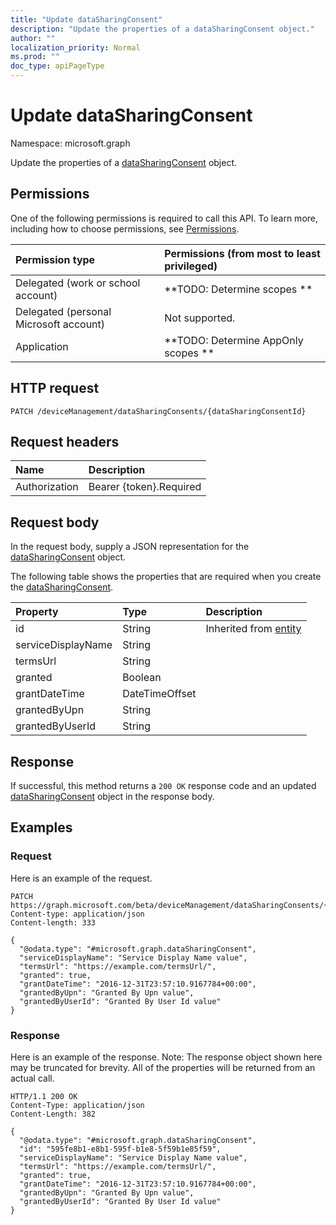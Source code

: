 ```yaml
---
title: "Update dataSharingConsent"
description: "Update the properties of a dataSharingConsent object."
author: ""
localization_priority: Normal
ms.prod: ""
doc_type: apiPageType
---
```


# Update dataSharingConsent

Namespace: microsoft.graph

Update the properties of a [dataSharingConsent](../resources/datasharingconsent.md) object.

## Permissions
One of the following permissions is required to call this API. To learn more, including how to choose permissions, see [Permissions](/concepts/permissions-reference.md).

|Permission type|Permissions (from most to least privileged)|
|:---|:---|
|Delegated (work or school account)|**TODO: Determine scopes **|
|Delegated (personal Microsoft account)|Not supported.|
|Application|**TODO: Determine AppOnly scopes **|

## HTTP request
<!-- {
  "blockType": "ignored"
}
-->
``` http
PATCH /deviceManagement/dataSharingConsents/{dataSharingConsentId}
```

## Request headers
|Name|Description|
|:---|:---|
|Authorization|Bearer {token}.Required|

## Request body
In the request body, supply a JSON representation for the [dataSharingConsent](../resources/datasharingconsent.md) object.

The following table shows the properties that are required when you create the [dataSharingConsent](../resources/datasharingconsent.md).

|Property|Type|Description|
|:---|:---|:---|
|id|String| Inherited from [entity](../resources/entity.md)|
|serviceDisplayName|String||
|termsUrl|String||
|granted|Boolean||
|grantDateTime|DateTimeOffset||
|grantedByUpn|String||
|grantedByUserId|String||



## Response
If successful, this method returns a `200 OK` response code and an updated [dataSharingConsent](../resources/datasharingconsent.md) object in the response body.

## Examples

### Request
Here is an example of the request.
<!-- {
  "blockType": "request",
  "name": "update_datasharingconsent"
}
-->
``` http
PATCH https://graph.microsoft.com/beta/deviceManagement/dataSharingConsents/{dataSharingConsentId}
Content-type: application/json
Content-length: 333

{
  "@odata.type": "#microsoft.graph.dataSharingConsent",
  "serviceDisplayName": "Service Display Name value",
  "termsUrl": "https://example.com/termsUrl/",
  "granted": true,
  "grantDateTime": "2016-12-31T23:57:10.9167784+00:00",
  "grantedByUpn": "Granted By Upn value",
  "grantedByUserId": "Granted By User Id value"
}
```

### Response
Here is an example of the response. Note: The response object shown here may be truncated for brevity. All of the properties will be returned from an actual call.
<!-- {
  "blockType": "response",
  "truncated": true
}
-->
``` http
HTTP/1.1 200 OK
Content-Type: application/json
Content-Length: 382

{
  "@odata.type": "#microsoft.graph.dataSharingConsent",
  "id": "595fe8b1-e8b1-595f-b1e8-5f59b1e85f59",
  "serviceDisplayName": "Service Display Name value",
  "termsUrl": "https://example.com/termsUrl/",
  "granted": true,
  "grantDateTime": "2016-12-31T23:57:10.9167784+00:00",
  "grantedByUpn": "Granted By Upn value",
  "grantedByUserId": "Granted By User Id value"
}
```

